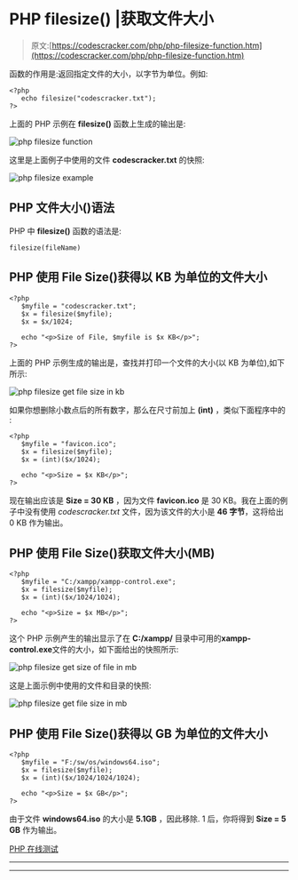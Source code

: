 # PHP filesize() |获取文件大小

> 原文:[https://codescracker.com/php/php-filesize-function.htm](https://codescracker.com/php/php-filesize-function.htm)

函数的作用是:返回指定文件的大小，以字节为单位。例如:

```
<?php
   echo filesize("codescracker.txt");
?>
```

上面的 PHP 示例在 **filesize()** 函数上生成的输出是:

![php filesize function](../Images/821c99fadce53ac89e2765d60c9d2a6c.png)

这里是上面例子中使用的文件 **codescracker.txt** 的快照:

![php filesize example](../Images/3ab01c8d6c91767a91ffb64baa9155fb.png)

## PHP 文件大小()语法

PHP 中 **filesize()** 函数的语法是:

```
filesize(fileName)
```

## PHP 使用 File Size()获得以 KB 为单位的文件大小

```
<?php
   $myfile = "codescracker.txt";
   $x = filesize($myfile);
   $x = $x/1024;

   echo "<p>Size of File, $myfile is $x KB</p>";
?>
```

上面的 PHP 示例生成的输出是，查找并打印一个文件的大小(以 KB 为单位),如下所示:

![php filesize get file size in kb](../Images/7ca4bcc4f3f5e6ef1cebb40182a560d6.png)

如果你想删除小数点后的所有数字，那么在尺寸前加上 **(int)** ，类似下面程序中的 :

```
<?php
   $myfile = "favicon.ico";
   $x = filesize($myfile);
   $x = (int)($x/1024);

   echo "<p>Size = $x KB</p>";
?>
```

现在输出应该是 **Size = 30 KB** ，因为文件 **favicon.ico** 是 30 KB。我在上面的例子中没有使用 *codescracker.txt* 文件，因为该文件的大小是 **46 字节**，这将给出 0 KB 作为输出。

## PHP 使用 File Size()获取文件大小(MB)

```
<?php
   $myfile = "C:/xampp/xampp-control.exe";
   $x = filesize($myfile);
   $x = (int)($x/1024/1024);

   echo "<p>Size = $x MB</p>";
?>
```

这个 PHP 示例产生的输出显示了在 **C:/xampp/** 目录中可用的**xampp-control.exe**文件的大小，如下面给出的快照所示:

![php filesize get size of file in mb](../Images/4d7245de9e182ef934ca71ab74a65e1b.png)

这是上面示例中使用的文件和目录的快照:

![php filesize get file size in mb](../Images/f32b9efa14a428da1b022069bb067a31.png)

## PHP 使用 File Size()获得以 GB 为单位的文件大小

```
<?php
   $myfile = "F:/sw/os/windows64.iso";
   $x = filesize($myfile);
   $x = (int)($x/1024/1024/1024);

   echo "<p>Size = $x GB</p>";
?>
```

由于文件 **windows64.iso** 的大小是 **5.1GB** ，因此移除. 1 后，你将得到 **Size = 5 GB** 作为输出。

[PHP 在线测试](/exam/showtest.php?subid=8)

* * *

* * *
